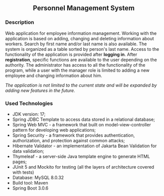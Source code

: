 <h2 align="center">Personnel Management System</h2>

### Description
Web application for employee information management. Working with the application is based on adding, changing and deleting information about workers. Search by first name and/or last name is also available. The system is organized as a table sorted by person's last name. Access to the functionality of the application is provided after **logging in**.
After **registration**, specific functions are available to the user depending on the authority.
The administrator has access to all the functionality of the program, while a user with the manager role is limited to adding a new employee and changing information about him.

*The application is not limited to the current state and will be expanded by adding new features in the future.*

### Used Technologies

* JDK version: 17;
* Spring JDBC Template to access data stored in a relational database;
* Spring Web MVC - a framework that built on model-view-controller pattern for developing web applications;
* Spring Security - a framework that provides authentication, authorization, and protection against common attacks;
* Hibernate Validator - an implementation of Jakarta Bean Validation for data validation;
* Thymeleaf - a server-side Java template engine to generate HTML pages;
* JUnit 5 and Mockito for testing (all the layers of architecture covered with tests)
* Database: MySQL 8.0.32
* Build tool: Maven
* Spring Boot 3.0.6